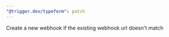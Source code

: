 ```yaml
---
"@trigger.dev/typeform": patch
---
```


Create a new webhook if the existing webhook url doesn't match
